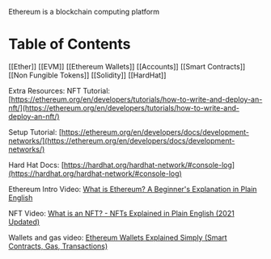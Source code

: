 Ethereum is a blockchain computing platform

# Table of Contents
[[Ether]]
[[EVM]]
[[Ethereum Wallets]]
[[Accounts]]
[[Smart Contracts]]
[[Non Fungible Tokens]]
[[Solidity]]
[[HardHat]]

Extra Resources:
NFT Tutorial: [https://ethereum.org/en/developers/tutorials/how-to-write-and-deploy-an-nft/](https://ethereum.org/en/developers/tutorials/how-to-write-and-deploy-an-nft/)  

Setup Tutorial: [https://ethereum.org/en/developers/docs/development-networks/](https://ethereum.org/en/developers/docs/development-networks/)  

Hard Hat Docs: [https://hardhat.org/hardhat-network/#console-log](https://hardhat.org/hardhat-network/#console-log)  

Ethereum Intro Video: [What is Ethereum? A Beginner's Explanation in Plain English](https://www.youtube.com/watch?v=jxLkbJozKbY)

 NFT Video: [What is an NFT? - NFTs Explained in Plain English (2021 Updated)](https://www.youtube.com/watch?v=MjsQMAd7_SA)
 
 Wallets and gas video: [Ethereum Wallets Explained Simply (Smart Contracts, Gas, Transactions)](https://www.youtube.com/watch?v=qLZ1IoezucE)